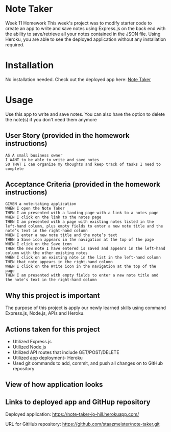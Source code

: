 # Note Taker
Week 11 Homework
This week's project was to modify starter code to create an app to write and save notes using Express.js on the back end with the ability to save/retrieve all your notes contained in the JSON file. Using Heroku, you are able to see the deployed application without any installation required.

# Installation
No installation needed. Check out the deployed app here: [Note Taker](https://note-taker-jo-hill.herokuapp.com/)


# Usage
Use this app to write and save notes. You can also have the option to delete the note(s) if you don't need them anymore


## User Story (provided in the homework instructions)
```
AS A small business owner
I WANT to be able to write and save notes
SO THAT I can organize my thoughts and keep track of tasks I need to complete

```
## Acceptance Criteria (provided in the homework instructions)
```
GIVEN a note-taking application
WHEN I open the Note Taker
THEN I am presented with a landing page with a link to a notes page
WHEN I click on the link to the notes page
THEN I am presented with a page with existing notes listed in the left-hand column, plus empty fields to enter a new note title and the note’s text in the right-hand column
WHEN I enter a new note title and the note’s text
THEN a Save icon appears in the navigation at the top of the page
WHEN I click on the Save icon
THEN the new note I have entered is saved and appears in the left-hand column with the other existing notes
WHEN I click on an existing note in the list in the left-hand column
THEN that note appears in the right-hand column
WHEN I click on the Write icon in the navigation at the top of the page
THEN I am presented with empty fields to enter a new note title and the note’s text in the right-hand column

```

## Why this project is important
The purpose of this project is apply our newly learned skills using command Express.js, Node.js, APIs and Heroku.


## Actions taken for this project
-   Utilized Express.js
-   Utilized Node.js
-   Utilized API routes that include GET/POST/DELETE
-   Utilized app deployment- Heroku
-   Used git commands to add, commit, and push all changes on to GitHub repository

## View of how application looks



## Links to deployed app and GitHup repository
Deployed application: https://note-taker-jo-hill.herokuapp.com/

URL for GitHub repository: https://github.com/staazmeister/note-taker.git